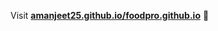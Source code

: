 


Visit **[amanjeet25.github.io/foodpro.github.io](https://amanjeet25.github.io/foodpro.github.io)** 🚀



